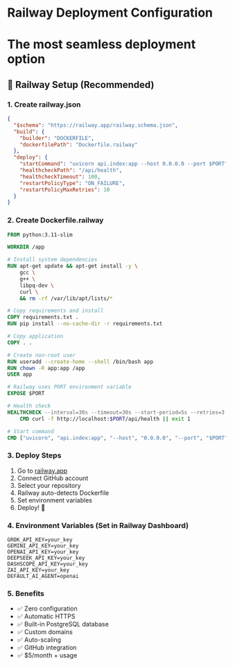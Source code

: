 # Railway Deployment Configuration
# The most seamless deployment option

## 🚀 Railway Setup (Recommended)

### 1. Create railway.json
```json
{
  "$schema": "https://railway.app/railway.schema.json",
  "build": {
    "builder": "DOCKERFILE",
    "dockerfilePath": "Dockerfile.railway"
  },
  "deploy": {
    "startCommand": "uvicorn api.index:app --host 0.0.0.0 --port $PORT",
    "healthcheckPath": "/api/health",
    "healthcheckTimeout": 100,
    "restartPolicyType": "ON_FAILURE",
    "restartPolicyMaxRetries": 10
  }
}
```

### 2. Create Dockerfile.railway
```dockerfile
FROM python:3.11-slim

WORKDIR /app

# Install system dependencies
RUN apt-get update && apt-get install -y \
    gcc \
    g++ \
    libpq-dev \
    curl \
    && rm -rf /var/lib/apt/lists/*

# Copy requirements and install
COPY requirements.txt .
RUN pip install --no-cache-dir -r requirements.txt

# Copy application
COPY . .

# Create non-root user
RUN useradd --create-home --shell /bin/bash app
RUN chown -R app:app /app
USER app

# Railway uses PORT environment variable
EXPOSE $PORT

# Health check
HEALTHCHECK --interval=30s --timeout=30s --start-period=5s --retries=3 \
    CMD curl -f http://localhost:$PORT/api/health || exit 1

# Start command
CMD ["uvicorn", "api.index:app", "--host", "0.0.0.0", "--port", "$PORT"]
```

### 3. Deploy Steps
1. Go to [railway.app](https://railway.app)
2. Connect GitHub account
3. Select your repository
4. Railway auto-detects Dockerfile
5. Set environment variables
6. Deploy! 🎉

### 4. Environment Variables (Set in Railway Dashboard)
```
GROK_API_KEY=your_key
GEMINI_API_KEY=your_key
OPENAI_API_KEY=your_key
DEEPSEEK_API_KEY=your_key
DASHSCOPE_API_KEY=your_key
ZAI_API_KEY=your_key
DEFAULT_AI_AGENT=openai
```

### 5. Benefits
- ✅ Zero configuration
- ✅ Automatic HTTPS
- ✅ Built-in PostgreSQL database
- ✅ Custom domains
- ✅ Auto-scaling
- ✅ GitHub integration
- ✅ $5/month + usage
